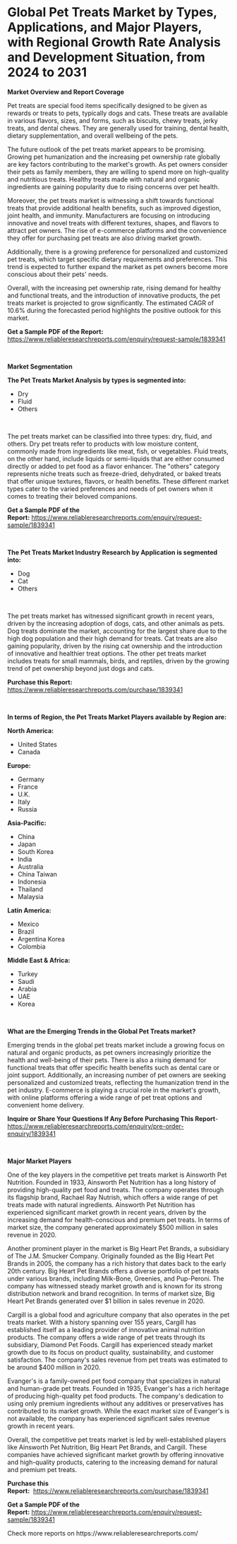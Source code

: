<p><h1>Global Pet Treats Market by Types, Applications, and Major Players, with Regional Growth Rate Analysis and Development Situation, from 2024 to 2031</h1></p><p><strong>Market Overview and Report Coverage</strong></p>
<p><p>Pet treats are special food items specifically designed to be given as rewards or treats to pets, typically dogs and cats. These treats are available in various flavors, sizes, and forms, such as biscuits, chewy treats, jerky treats, and dental chews. They are generally used for training, dental health, dietary supplementation, and overall wellbeing of the pets.</p><p>The future outlook of the pet treats market appears to be promising. Growing pet humanization and the increasing pet ownership rate globally are key factors contributing to the market's growth. As pet owners consider their pets as family members, they are willing to spend more on high-quality and nutritious treats. Healthy treats made with natural and organic ingredients are gaining popularity due to rising concerns over pet health.</p><p>Moreover, the pet treats market is witnessing a shift towards functional treats that provide additional health benefits, such as improved digestion, joint health, and immunity. Manufacturers are focusing on introducing innovative and novel treats with different textures, shapes, and flavors to attract pet owners. The rise of e-commerce platforms and the convenience they offer for purchasing pet treats are also driving market growth.</p><p>Additionally, there is a growing preference for personalized and customized pet treats, which target specific dietary requirements and preferences. This trend is expected to further expand the market as pet owners become more conscious about their pets' needs.</p><p>Overall, with the increasing pet ownership rate, rising demand for healthy and functional treats, and the introduction of innovative products, the pet treats market is projected to grow significantly. The estimated CAGR of 10.6% during the forecasted period highlights the positive outlook for this market.</p></p>
<p><strong>Get a Sample PDF of the Report:</strong> <a href="https://www.reliableresearchreports.com/enquiry/request-sample/1839341">https://www.reliableresearchreports.com/enquiry/request-sample/1839341</a></p>
<p>&nbsp;</p>
<p><strong>Market Segmentation</strong></p>
<p><strong>The Pet Treats Market Analysis by types is segmented into:</strong></p>
<p><ul><li>Dry</li><li>Fluid</li><li>Others</li></ul></p>
<p>&nbsp;</p>
<p><p>The pet treats market can be classified into three types: dry, fluid, and others. Dry pet treats refer to products with low moisture content, commonly made from ingredients like meat, fish, or vegetables. Fluid treats, on the other hand, include liquids or semi-liquids that are either consumed directly or added to pet food as a flavor enhancer. The "others" category represents niche treats such as freeze-dried, dehydrated, or baked treats that offer unique textures, flavors, or health benefits. These different market types cater to the varied preferences and needs of pet owners when it comes to treating their beloved companions.</p></p>
<p><strong>Get a Sample PDF of the Report:</strong>&nbsp;<a href="https://www.reliableresearchreports.com/enquiry/request-sample/1839341">https://www.reliableresearchreports.com/enquiry/request-sample/1839341</a></p>
<p>&nbsp;</p>
<p><strong>The Pet Treats Market Industry Research by Application is segmented into:</strong></p>
<p><ul><li>Dog</li><li>Cat</li><li>Others</li></ul></p>
<p>&nbsp;</p>
<p><p>The pet treats market has witnessed significant growth in recent years, driven by the increasing adoption of dogs, cats, and other animals as pets. Dog treats dominate the market, accounting for the largest share due to the high dog population and their high demand for treats. Cat treats are also gaining popularity, driven by the rising cat ownership and the introduction of innovative and healthier treat options. The other pet treats market includes treats for small mammals, birds, and reptiles, driven by the growing trend of pet ownership beyond just dogs and cats.</p></p>
<p><strong>Purchase this Report:</strong>&nbsp; <a href="https://www.reliableresearchreports.com/purchase/1839341">https://www.reliableresearchreports.com/purchase/1839341</a></p>
<p>&nbsp;</p>
<p><strong>In terms of Region, the Pet Treats Market Players available by Region are:</strong></p>
<p>
    <p> <strong> North America: </strong>
        <ul>
            <li>United States</li>
            <li>Canada</li>
        </ul>
        </p> 
    <p> <strong> Europe: </strong>
        <ul>
            <li>Germany</li>
            <li>France</li>
            <li>U.K.</li>
            <li>Italy</li>
            <li>Russia</li>
        </ul>
        </p> 
    <p> <strong> Asia-Pacific: </strong>
        <ul>
            <li>China</li>
            <li>Japan</li>
            <li>South Korea</li>
            <li>India</li>
            <li>Australia</li>
            <li>China Taiwan</li>
            <li>Indonesia</li>
            <li>Thailand</li>
            <li>Malaysia</li>
        </ul>
        </p> 
    <p> <strong> Latin America: </strong>
        <ul>
            <li>Mexico</li>
            <li>Brazil</li>
            <li>Argentina Korea</li>
            <li>Colombia</li>
        </ul>
        </p> 
    <p> <strong> Middle East & Africa: </strong>
        <ul>
            <li>Turkey</li>
            <li>Saudi</li>
            <li>Arabia</li>
            <li>UAE</li>
            <li>Korea</li>
        </ul>
    </p>
    </p>
<p>&nbsp;</p>
<p><strong>What are the Emerging Trends in the Global Pet Treats market?</strong></p>
<p><p>Emerging trends in the global pet treats market include a growing focus on natural and organic products, as pet owners increasingly prioritize the health and well-being of their pets. There is also a rising demand for functional treats that offer specific health benefits such as dental care or joint support. Additionally, an increasing number of pet owners are seeking personalized and customized treats, reflecting the humanization trend in the pet industry. E-commerce is playing a crucial role in the market's growth, with online platforms offering a wide range of pet treat options and convenient home delivery.</p></p>
<p><strong>Inquire or Share Your Questions If Any Before Purchasing This Report</strong>- <a href="https://www.reliableresearchreports.com/enquiry/pre-order-enquiry/1839341">https://www.reliableresearchreports.com/enquiry/pre-order-enquiry/1839341</a></p>
<p>&nbsp;</p>
<p><strong>Major Market Players</strong></p>
<p><p>One of the key players in the competitive pet treats market is Ainsworth Pet Nutrition. Founded in 1933, Ainsworth Pet Nutrition has a long history of providing high-quality pet food and treats. The company operates through its flagship brand, Rachael Ray Nutrish, which offers a wide range of pet treats made with natural ingredients. Ainsworth Pet Nutrition has experienced significant market growth in recent years, driven by the increasing demand for health-conscious and premium pet treats. In terms of market size, the company generated approximately $500 million in sales revenue in 2020.</p><p>Another prominent player in the market is Big Heart Pet Brands, a subsidiary of The J.M. Smucker Company. Originally founded as the Big Heart Pet Brands in 2005, the company has a rich history that dates back to the early 20th century. Big Heart Pet Brands offers a diverse portfolio of pet treats under various brands, including Milk-Bone, Greenies, and Pup-Peroni. The company has witnessed steady market growth and is known for its strong distribution network and brand recognition. In terms of market size, Big Heart Pet Brands generated over $1 billion in sales revenue in 2020.</p><p>Cargill is a global food and agriculture company that also operates in the pet treats market. With a history spanning over 155 years, Cargill has established itself as a leading provider of innovative animal nutrition products. The company offers a wide range of pet treats through its subsidiary, Diamond Pet Foods. Cargill has experienced steady market growth due to its focus on product quality, sustainability, and customer satisfaction. The company's sales revenue from pet treats was estimated to be around $400 million in 2020.</p><p>Evanger's is a family-owned pet food company that specializes in natural and human-grade pet treats. Founded in 1935, Evanger's has a rich heritage of producing high-quality pet food products. The company's dedication to using only premium ingredients without any additives or preservatives has contributed to its market growth. While the exact market size of Evanger's is not available, the company has experienced significant sales revenue growth in recent years.</p><p>Overall, the competitive pet treats market is led by well-established players like Ainsworth Pet Nutrition, Big Heart Pet Brands, and Cargill. These companies have achieved significant market growth by offering innovative and high-quality products, catering to the increasing demand for natural and premium pet treats.</p></p>
<p><strong>Purchase this Report:</strong>&nbsp;&nbsp;<a href="https://www.reliableresearchreports.com/purchase/1839341">https://www.reliableresearchreports.com/purchase/1839341</a></p>
<p></p>
<p><strong>Get a Sample PDF of the Report:</strong>&nbsp;<a href="https://www.reliableresearchreports.com/enquiry/request-sample/1839341">https://www.reliableresearchreports.com/enquiry/request-sample/1839341</a></p>
<p>Check more reports on https://www.reliableresearchreports.com/</p>